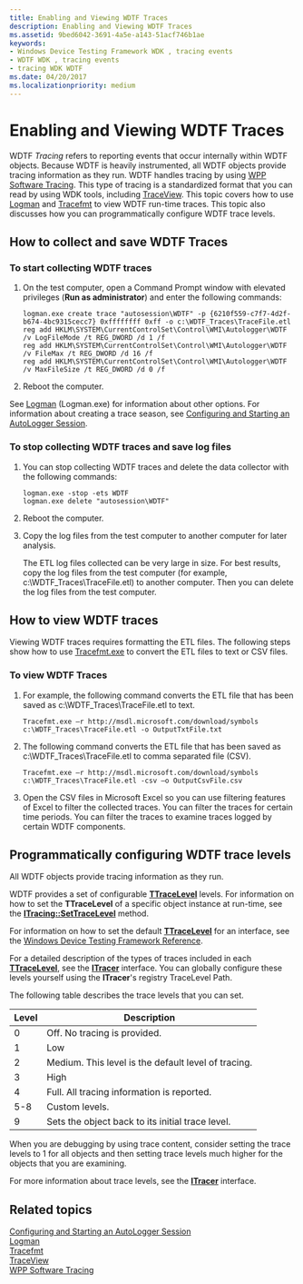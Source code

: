 ```yaml
---
title: Enabling and Viewing WDTF Traces
description: Enabling and Viewing WDTF Traces
ms.assetid: 9bed6042-3691-4a5e-a143-51acf746b1ae
keywords:
- Windows Device Testing Framework WDK , tracing events
- WDTF WDK , tracing events
- tracing WDK WDTF
ms.date: 04/20/2017
ms.localizationpriority: medium
---
```


# Enabling and Viewing WDTF Traces

WDTF *Tracing* refers to reporting events that occur internally within WDTF objects. Because WDTF is heavily instrumented, all WDTF objects provide tracing information as they run. WDTF handles tracing by using [WPP Software Tracing](https://docs.microsoft.com/windows-hardware/drivers/devtest/wpp-software-tracing). This type of tracing is a standardized format that you can read by using WDK tools, including [TraceView](https://docs.microsoft.com/windows-hardware/drivers/devtest/using-traceview). This topic covers how to use [Logman](https://go.microsoft.com/fwlink/p/?linkid=136332) and [Tracefmt](https://docs.microsoft.com/windows-hardware/drivers/devtest/tracefmt) to view WDTF run-time traces. This topic also discusses how you can programmatically configure WDTF trace levels.

## How to collect and save WDTF Traces

### To start collecting WDTF traces

1. On the test computer, open a Command Prompt window with elevated privileges (**Run as administrator**) and enter the following commands:

    ```syntax
    logman.exe create trace "autosession\WDTF" -p {6210f559-c7f7-4d2f-b674-4bc9315cecc7} 0xffffffff 0xff -o c:\WDTF_Traces\TraceFile.etl
    reg add HKLM\SYSTEM\CurrentControlSet\Control\WMI\Autologger\WDTF /v LogFileMode /t REG_DWORD /d 1 /f
    reg add HKLM\SYSTEM\CurrentControlSet\Control\WMI\Autologger\WDTF /v FileMax /t REG_DWORD /d 16 /f
    reg add HKLM\SYSTEM\CurrentControlSet\Control\WMI\Autologger\WDTF /v MaxFileSize /t REG_DWORD /d 0 /f
    ```

2. Reboot the computer.

See [Logman](https://go.microsoft.com/fwlink/p/?linkid=136332) (Logman.exe) for information about other options. For information about creating a trace season, see [Configuring and Starting an AutoLogger Session](https://docs.microsoft.com/windows/desktop/ETW/configuring-and-starting-an-autologger-session).

### To stop collecting WDTF traces and save log files

1. You can stop collecting WDTF traces and delete the data collector with the following commands:

    ```syntax
    logman.exe -stop -ets WDTF
    logman.exe delete "autosession\WDTF"
    ```

2. Reboot the computer.
3. Copy the log files from the test computer to another computer for later analysis.

    The ETL log files collected can be very large in size. For best results, copy the log files from the test computer (for example, c:\\WDTF\_Traces\\TraceFile.etl) to another computer. Then you can delete the log files from the test computer.

## How to view WDTF traces

Viewing WDTF traces requires formatting the ETL files. The following steps show how to use [Tracefmt.exe](https://docs.microsoft.com/windows-hardware/drivers/devtest/tracefmt) to convert the ETL files to text or CSV files.

### To view WDTF Traces

1. For example, the following command converts the ETL file that has been saved as c:\\WDTF\_Traces\\TraceFile.etl to text.

    ```syntax
    Tracefmt.exe –r http://msdl.microsoft.com/download/symbols c:\WDTF_Traces\TraceFile.etl -o OutputTxtFile.txt
    ```

2. The following command converts the ETL file that has been saved as c:\\WDTF\_Traces\\TraceFile.etl to comma separated file (CSV).

    ```syntax
    Tracefmt.exe –r http://msdl.microsoft.com/download/symbols c:\WDTF_Traces\TraceFile.etl -csv –o OutputCsvFile.csv
    ```

3. Open the CSV files in Microsoft Excel so you can use filtering features of Excel to filter the collected traces. You can filter the traces for certain time periods. You can filter the traces to examine traces logged by certain WDTF components.

## Programmatically configuring WDTF trace levels

All WDTF objects provide tracing information as they run.

WDTF provides a set of configurable [**TTraceLevel**](https://docs.microsoft.com/windows-hardware/drivers/ddi/index) levels. For information on how to set the **TTraceLevel** of a specific object instance at run-time, see the [**ITracing::SetTraceLevel**](https://docs.microsoft.com/windows-hardware/drivers/ddi/index) method.

For information on how to set the default [**TTraceLevel**](https://docs.microsoft.com/windows-hardware/drivers/ddi/index) for an interface, see the [Windows Device Testing Framework Reference](https://docs.microsoft.com/windows-hardware/drivers/ddi/index).

For a detailed description of the types of traces included in each [**TTraceLevel**](https://docs.microsoft.com/windows-hardware/drivers/ddi/index), see the [**ITracer**](https://docs.microsoft.com/windows-hardware/drivers/ddi/index) interface. You can globally configure these levels yourself using the **ITracer**'s registry TraceLevel Path.

The following table describes the trace levels that you can set.

|Level|Description|
|----|----|
|0|Off. No tracing is provided.|
|1|Low|
|2|Medium. This level is the default level of tracing.|
|3|High|
|4|Full. All tracing information is reported.|
|5-8|Custom levels.|
|9|Sets the object back to its initial trace level.|

When you are debugging by using trace content, consider setting the trace levels to 1 for all objects and then setting trace levels much higher for the objects that you are examining.

For more information about trace levels, see the [**ITracer**](https://docs.microsoft.com/windows-hardware/drivers/ddi/index) interface.

## Related topics

[Configuring and Starting an AutoLogger Session](https://docs.microsoft.com/windows/desktop/ETW/configuring-and-starting-an-autologger-session)  
[Logman](https://go.microsoft.com/fwlink/p/?linkid=136332)  
[Tracefmt](https://docs.microsoft.com/windows-hardware/drivers/devtest/tracefmt)  
[TraceView](https://docs.microsoft.com/windows-hardware/drivers/devtest/using-traceview)  
[WPP Software Tracing](https://docs.microsoft.com/windows-hardware/drivers/devtest/wpp-software-tracing)  
